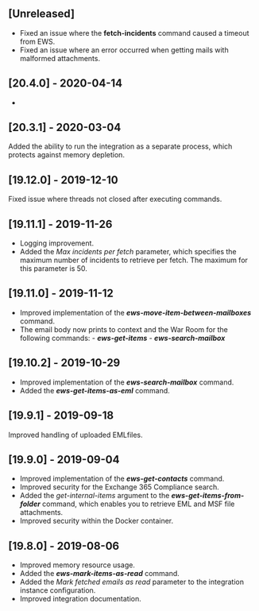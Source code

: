## [Unreleased]
- Fixed an issue where the **fetch-incidents** command caused a timeout from EWS.
- Fixed an issue where an error occurred when getting mails with malformed attachments.

## [20.4.0] - 2020-04-14
-


## [20.3.1] - 2020-03-04
Added the ability to run the integration as a separate process, which protects against memory depletion.

## [19.12.0] - 2019-12-10
Fixed issue where threads not closed after executing commands.

## [19.11.1] - 2019-11-26
- Logging improvement.
- Added the *Max incidents per fetch* parameter, which specifies the maximum number of incidents to retrieve per fetch. The maximum for this parameter is 50.

## [19.11.0] - 2019-11-12
  - Improved implementation of the ***ews-move-item-between-mailboxes*** command.
  -  The email body now prints to context and the War Room for the following commands:
    - ***ews-get-items***
    - ***ews-search-mailbox***

## [19.10.2] - 2019-10-29
- Improved implementation of the ***ews-search-mailbox*** command.
- Added the ***ews-get-items-as-eml*** command.

## [19.9.1] - 2019-09-18
Improved handling of uploaded EMLfiles.

## [19.9.0] - 2019-09-04
- Improved implementation of the ***ews-get-contacts*** command.
- Improved security for the  Exchange 365 Compliance search.
- Added the *get-internal-items* argument to the ***ews-get-items-from-folder*** command, which enables you to retrieve EML and MSF file attachments.
- Improved security within the Docker container.


## [19.8.0] - 2019-08-06
  - Improved memory resource usage.
  - Added the ***ews-mark-items-as-read*** command.
  - Added the *Mark fetched emails as read* parameter to the integration instance configuration. 
  - Improved integration documentation.

